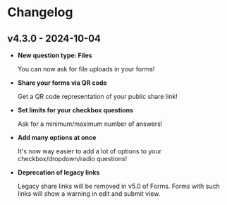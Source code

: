 # Changelog

## v4.3.0 - 2024-10-04

- **New question type: Files**

    You can now ask for file uploads in your forms!

- **Share your forms via QR code**

    Get a QR code representation of your public share link!

- **Set limits for your checkbox questions**

    Ask for a minimum/maximum number of answers!

- **Add many options at once**

    It's now way easier to add a lot of options to your checkbox/dropdown/radio questions!

- **Deprecation of legacy links**

    Legacy share links will be removed in v5.0 of Forms. Forms with such links will show a warning in edit and submit view.

